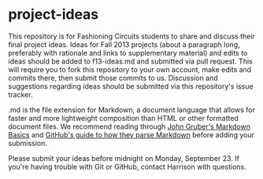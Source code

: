 project-ideas
=============

This repository is for Fashioning Circuits students to share and discuss their final project ideas.  Ideas for Fall 2013 projects (about a paragraph long, preferably with rationale and links to supplementary material) and edits to ideas should be added to f13-ideas.md and submitted via pull request.  This will require you to fork this repository to your own account, make edits and commits there, then submit those commits to us.  Discussion and suggestions regarding ideas should be submitted via this repository's issue tracker.

.md is the file extension for Markdown, a document language that allows for faster and more lightweight composition than HTML or other formatted document files.  We recommend reading through [John Gruber's Markdown Basics](http://daringfireball.net/projects/markdown/basics "Markdown: Basics") and [GitHub's guide to how they parse Markdown](https://help.github.com/articles/github-flavored-markdown "GitHub-flavored Markdown") before adding your submission.

Please submit your ideas before midnight on Monday, September 23.  If you're having trouble with Git or GitHub, contact Harrison with questions.

